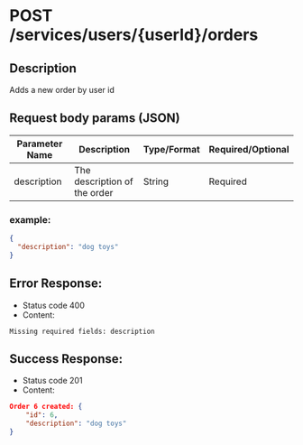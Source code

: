 # POST /services/users/{userId}/orders

## Description
Adds a new order by user id

## Request body params (JSON)

| Parameter Name | Description                  | Type/Format                           |Required/Optional|
|----------------|------------------------------|---------------------------------------|---|
| description    | The description of the order | String                                |Required|


### example:
```json
{
  "description": "dog toys"
}
```
## Error Response:
* Status code 400
* Content:
```
Missing required fields: description
```

## Success Response:
* Status code 201
* Content:

```json
Order 6 created: {
    "id": 6,
    "description": "dog toys"
}
```